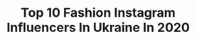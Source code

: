 ---
title: Top 10 Fashion Instagram Influencers In Ukraine In 2020
description: >-
  Find top fashion Instagram influencers in Ukraine in 2020. Most popular hashtags: # #syosscolor #genosus #saveourworld.
platform: Instagram
profiles:
  - username: "_sofiia__official_"
    fullname: >-
      София🌸
    location: "Ukraine"
    followers: 8301
    engagement: 1400
    commentsToLikes: 0.205276
    id: ck5zs2g6hxp2n0i14ovca43hx
    verified: false
    hashtags: ""
  - username: "ann_luchkova"
    fullname: >-
      Ann Luchkova🌙
    location: "Ukraine"
    followers: 34187
    engagement: 401
    commentsToLikes: 0.077378
    id: ck0vwpvcuuzxp0i19jbpawzpq
    verified: false
    hashtags: "#oludeniz, #genosus, #tahtali, #kemer"
  - username: "taniaaboronok"
    fullname: >-
      Таня Аборонок▪️business girl▪️
    location: "Ukraine"
    followers: 65328
    engagement: 348
    commentsToLikes: 0.105426
    id: ck0twgnm6fakm0i1916mce08r
    verified: false
    hashtags: "#syosscolor"
  - username: "mariana_oleksik"
    fullname: >-
      Mariana Oleksik
    location: "Ukraine"
    followers: 9080
    engagement: 798
    commentsToLikes: 0.109645
    id: ckap27uy6xr8r0i78ntml2otv
    verified: false
    hashtags: ""
  - username: "galinda007"
    fullname: >-
      Галина Шкіндер
    location: "Ukraine"
    followers: 18150
    engagement: 1815
    commentsToLikes: 0.025879
    id: ck15s2mnkaxir0i198uqap51e
    verified: false
    hashtags: ""
  - username: "natalilytvyn"
    fullname: >-
      Наталі Литвин
    location: "Ukraine"
    followers: 778234
    engagement: 580
    commentsToLikes: 0.020560
    id: ck14ltdcgwdv80i19phx03wal
    verified: false
    hashtags: "#birthday, #stayhome"
  - username: "marina_mangul"
    fullname: >-
      Marina Filipchuk
    location: "Ukraine"
    followers: 280976
    engagement: 1640
    commentsToLikes: 0.013974
    id: ck0u0e8s3tjiu0i19by7h70cj
    verified: false
    hashtags: "#marinamangullook"
  - username: "marie_latte"
    fullname: >-
      Marie Latte
    location: "Ukraine"
    followers: 89493
    engagement: 214
    commentsToLikes: 0.073043
    id: ck0w5yfa8618m0i19px7020ml
    verified: false
    hashtags: "#workout, #pillowchallenge, #quarantinepillowchallenge, #morethanclothes"
  - username: "olga_konova"
    fullname: >-
      Ольга Конова
    location: "Ukraine"
    followers: 88283
    engagement: 496
    commentsToLikes: 0.029835
    id: ck0u0e8zqtjk30i19diqai22w
    verified: false
    hashtags: "#10chancesbykonova, #10chansesbykonova, #zara"
  - username: "olgazadorozhnaa"
    fullname: >-
      olya
    location: "Ukraine"
    followers: 26440
    engagement: 912
    commentsToLikes: 0.016377
    id: ck5q3y9a3mx0d0i11bp1gwrhc
    verified: false
    hashtags: "#nomakeup, #guzemajewelry, #lightmyfirecollection"
---